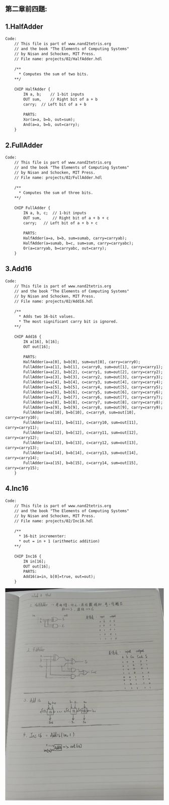 ## 第二章前四題:

## 1.HalfAdder
    Code:
        // This file is part of www.nand2tetris.org
        // and the book "The Elements of Computing Systems"
        // by Nisan and Schocken, MIT Press.
        // File name: projects/02/HalfAdder.hdl

        /**
          * Computes the sum of two bits.
        **/

        CHIP HalfAdder {
            IN a, b;    // 1-bit inputs
            OUT sum,    // Right bit of a + b 
            carry;  // Left bit of a + b

            PARTS:
            Xor(a=a, b=b, out=sum);
            And(a=a, b=b, out=carry);
        }

## 2.FullAdder
    Code:
        // This file is part of www.nand2tetris.org
        // and the book "The Elements of Computing Systems"
        // by Nisan and Schocken, MIT Press.
        // File name: projects/02/FullAdder.hdl

        /**
          * Computes the sum of three bits.
        **/

        CHIP FullAdder {
            IN a, b, c;  // 1-bit inputs
            OUT sum,     // Right bit of a + b + c
            carry;   // Left bit of a + b + c

            PARTS:
            HalfAdder(a=a, b=b, sum=sumab, carry=carryab);
            HalfAdder(a=sumab, b=c, sum=sum, carry=carryabc);
            Or(a=carryab, b=carryabc, out=carry);
        }

## 3.Add16
    Code:
        // This file is part of www.nand2tetris.org
        // and the book "The Elements of Computing Systems"
        // by Nisan and Schocken, MIT Press.
        // File name: projects/02/Add16.hdl

        /**
          * Adds two 16-bit values.
          * The most significant carry bit is ignored.
        **/

        CHIP Add16 {
            IN a[16], b[16];
            OUT out[16];

            PARTS:
            HalfAdder(a=a[0], b=b[0], sum=out[0], carry=carry0);
            FullAdder(a=a[1], b=b[1], c=carry0, sum=out[1], carry=carry1);
            FullAdder(a=a[2], b=b[2], c=carry1, sum=out[2], carry=carry2);
            FullAdder(a=a[3], b=b[3], c=carry2, sum=out[3], carry=carry3);
            FullAdder(a=a[4], b=b[4], c=carry3, sum=out[4], carry=carry4);
            FullAdder(a=a[5], b=b[5], c=carry4, sum=out[5], carry=carry5);
            FullAdder(a=a[6], b=b[6], c=carry5, sum=out[6], carry=carry6);
            FullAdder(a=a[7], b=b[7], c=carry6, sum=out[7], carry=carry7);
            FullAdder(a=a[8], b=b[8], c=carry7, sum=out[8], carry=carry8);
            FullAdder(a=a[9], b=b[9], c=carry8, sum=out[9], carry=carry9);
            FullAdder(a=a[10], b=b[10], c=carry9, sum=out[10], carry=carry10);
            FullAdder(a=a[11], b=b[11], c=carry10, sum=out[11], carry=carry11);
            FullAdder(a=a[12], b=b[12], c=carry11, sum=out[12], carry=carry12);
            FullAdder(a=a[13], b=b[13], c=carry12, sum=out[13], carry=carry13);
            FullAdder(a=a[14], b=b[14], c=carry13, sum=out[14], carry=carry14);
            FullAdder(a=a[15], b=b[15], c=carry14, sum=out[15], carry=carry15);
        }

## 4.Inc16
    Code:
        // This file is part of www.nand2tetris.org
        // and the book "The Elements of Computing Systems"
        // by Nisan and Schocken, MIT Press.
        // File name: projects/02/Inc16.hdl

        /**
          * 16-bit incrementer:
          * out = in + 1 (arithmetic addition)
        **/

        CHIP Inc16 {
            IN in[16];
            OUT out[16];
            PARTS:
            Add16(a=in, b[0]=true, out=out);
        }
![image](./1.jpg)